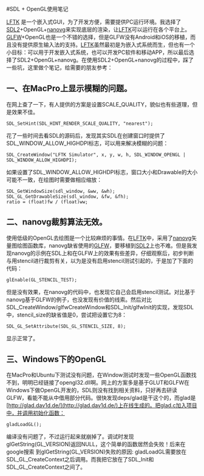 #SDL + OpenGL使用笔记

[LFTK](https://github.com/xianjimli/lftk) 是一个嵌入式GUI，为了开发方便，需要提供PC运行环境。我选择了[SDL2](https://www.libsdl.org)+OpenGL+[nanovg](https://github.com/memononen/nanovg)来实现底层的渲染，让[LFTK](https://github.com/xianjimli/lftk)可以运行在各个平台上。[GLFW](http://www.glfw.org/)+OpenGL也是一个不错的选择，但是GLFW没有Android和iOS的移植，而且没有提供原生输入法的支持。[LFTK](https://github.com/xianjimli/lftk)虽然最初是为嵌入式系统而生，但也有一个小目标：可以用于开发嵌入式系统，也可以开发PC软件和移动APP，所以最后选择了SDL2+OpenGL+nanovg。在使用SDL2+OpenGL+nanovg的过程中，踩了一些坑，这里做个笔记，给需要的朋友参考：

## 一、在MacPro上显示模糊的问题。

在网上查了一下，有人提供的方案是设置SCALE_QUALITY，貌似也有些道理，但是效果不佳。

```
SDL_SetHint(SDL_HINT_RENDER_SCALE_QUALITY, "nearest");
```

花了一些时间去看SDL的源码后，发现其实SDL在创建窗口时提供了SDL\_WINDOW\_ALLOW\_HIGHDPI标志，可以用来解决模糊的问题：

```
SDL_CreateWindow("LFTK Simulator", x, y, w, h, SDL_WINDOW_OPENGL | SDL_WINDOW_ALLOW_HIGHDPI);
```

如果设置了SDL\_WINDOW\_ALLOW\_HIGHDPI标志，窗口大小和Drawable的大小可能不一致，在绘图时需要做相应缩放：

```
SDL_GetWindowSize(sdl_window, &ww, &wh);
SDL_GL_GetDrawableSize(sdl_window, &fw, &fh);
ratio = (float)fw / (float)ww;
```

## 二、nanovg裁剪算法无效。

使用低级的OpenGL去绘图是一个比较麻烦的事情。在[LFTK](https://github.com/xianjimli/lftk)中，采用了[nanovg](https://github.com/memononen/nanovg)矢量图绘图函数库，nanovg缺省使用的[GLFW](http://www.glfw.org/)，要移植到[SDL2](https://www.libsdl.org)上也不难。但是我发现nanovg的示例在SDL上和在GLFW上的效果有些差异，仔细观察后，初步判断与用stencil进行裁剪有关，以为是没有启用stencil测试引起的，于是加了下面的代码：

```
glEnable(GL_STENCIL_TEST);
```

但是没有效果，在nanovg的代码中，也发现它自己会启用stencil测试。对比基于nanovg基于GLFW的例子，也没发现有价值的线索。然后对比SDL\_CreateWindow/glfwCreateWindow和SDL\_Init/glfwInit的实现，发现SDL中，stencil\_size的缺省值是0，尝试把设置它为8：

```
SDL_GL_SetAttribute(SDL_GL_STENCIL_SIZE, 8);
```

显示正常了。

## 三、Windows下的OpenGL

在MacPro和Ubuntu下测试没有问题，在Window测试时发现一些OpenGL函数找不到，明明已经链接了opengl32.dll啊。网上的方案多是基于GLUT和GLFW在Windows下做OpenGL开发的，SDL则没有找到相关资料，只好再去研读GLFW，看能不能从中借用部分代码。很快发现deps/glad是干这个的，而glad是[http://glad.dav1d.de/](http://glad.dav1d.de/)上在线生成的。把glad.c加入项目中，并调用初始化函数：

```
gladLoadGL();
```

编译没有问题了，不过运行起来就崩掉了。调试时发现glGetString(GL\_VERSION)返回NULL，这个简单的函数居然会失败！后来在google搜索
到glGetString(GL\_VERSION)失败的原因: gladLoadGL需要放在SDL\_GL\_CreateContext之后调用。而我把它放在了SDL\_Init和SDL\_GL\_CreateContext之间了。



